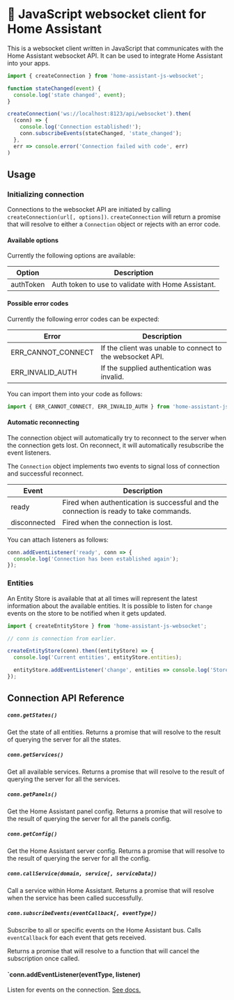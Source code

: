 # :aerial_tramway: JavaScript websocket client for Home Assistant

This is a websocket client written in JavaScript that communicates with the Home Assistant websocket API. It can be used to integrate Home Assistant into your apps.

```javascript
import { createConnection } from 'home-assistant-js-websocket';

function stateChanged(event) {
  console.log('state changed', event);
}

createConnection('ws://localhost:8123/api/websocket').then(
  (conn) => {
    console.log('Connection established!');
    conn.subscribeEvents(stateChanged, 'state_changed');
  },
  err => console.error('Connection failed with code', err)
)
```

## Usage

### Initializing connection

Connections to the websocket API are initiated by calling `createConnection(url[, options])`. `createConnection` will return a promise that will resolve to either a `Connection` object or rejects with an error code.

#### Available options

Currently the following options are available:

| Option | Description |
| ------ | ----------- |
| authToken | Auth token to use to validate with Home Assistant.

#### Possible error codes

Currently the following error codes can be expected:

| Error | Description |
| ----- | ----------- |
| ERR_CANNOT_CONNECT | If the client was unable to connect to the websocket API.
| ERR_INVALID_AUTH | If the supplied authentication was invalid.

You can import them into your code as follows:

```javascript
import { ERR_CANNOT_CONNECT, ERR_INVALID_AUTH } from 'home-assistant-js-websocket';
```

#### Automatic reconnecting

The connection object will automatically try to reconnect to the server when the connection gets lost. On reconnect, it will automatically resubscribe the event listeners.

The `Connection` object implements two events to signal loss of connection and successful reconnect.

| Event | Description |
| ----- | ----------- |
| ready | Fired when authentication is successful and the connection is ready to take commands.
| disconnected | Fired when the connection is lost.

You can attach listeners as follows:

```javascript
conn.addEventListener('ready', conn => {
  console.log('Connection has been established again');
});
```

### Entities

An Entity Store is available that at all times will represent the latest information about the available entities. It is possible to listen for `change` events on the store to be notified when it gets updated.


```javascript
import { createEntityStore } from 'home-assistant-js-websocket';

// conn is connection from earlier.

createEntityStore(conn).then((entityStore) => {
  console.log('Current entities', entityStore.entities);

  entityStore.addEventListener('change', entities => console.log('Store updated!', entities));
});
```

## Connection API Reference

##### `conn.getStates()`

Get the state of all entities. Returns a promise that will resolve to the result of querying the server for all the states.

##### `conn.getServices()`

Get all available services. Returns a promise that will resolve to the result of querying the server for all the services.

##### `conn.getPanels()`

Get the Home Assistant panel config. Returns a promise that will resolve to the result of querying the server for all the panels config.

##### `conn.getConfig()`

Get the Home Assistant server config. Returns a promise that will resolve to the result of querying the server for all the config.

##### `conn.callService(domain, service[, serviceData])`

Call a service within Home Assistant. Returns a promise that will resolve when the service has been called successfully.

##### `conn.subscribeEvents(eventCallback[, eventType])`

Subscribe to all or specific events on the Home Assistant bus. Calls `eventCallback` for each event that gets received.

Returns a promise that will resolve to a function that will cancel the subscription once called.

#### `conn.addEventListener(eventType, listener)

Listen for events on the connection. [See docs.](#automatic-reconnecting)
